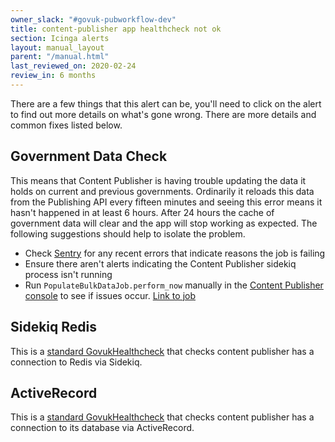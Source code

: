 ```yaml
---
owner_slack: "#govuk-pubworkflow-dev"
title: content-publisher app healthcheck not ok
section: Icinga alerts
layout: manual_layout
parent: "/manual.html"
last_reviewed_on: 2020-02-24
review_in: 6 months
---
```


There are a few things that this alert can be, you'll need to click on the alert to find out more details on what's gone wrong. There are more details and common fixes listed below.

## Government Data Check

This means that Content Publisher is having trouble updating the data it holds on current and previous governments. Ordinarily it reloads this data from the Publishing API every fifteen minutes and seeing this error means it hasn't happened in at least 6 hours. After 24 hours the cache of government data will clear and the app will stop working as expected. The following suggestions should help to isolate the problem.

- Check [Sentry][] for any recent errors that indicate reasons the job is failing
- Ensure there aren't alerts indicating the Content Publisher sidekiq process isn't running
- Run `PopulateBulkDataJob.perform_now` manually in the [Content Publisher console][console] to see if issues occur. [Link to job][data job]

## Sidekiq Redis

This is a [standard GovukHealthcheck][sidekiq health] that checks content publisher has a connection to Redis via Sidekiq.

## ActiveRecord

This is a [standard GovukHealthcheck][activerecord health] that checks content publisher has a connection to its database via ActiveRecord.

[Sentry]: [https://sentry.io/organizations/govuk/issues/?project=1242052]
[data job]: [https://github.com/alphagov/content-publisher/blob/master/app/jobs/populate_bulk_data_job.rb]
[console]: [https://docs.publishing.service.gov.uk/manual/get-ssh-access.html#running-a-console]
[sidekiq health]: [https://github.com/alphagov/govuk_app_config/blob/master/docs/healthchecks.md#sidekiqredis]
[activerecord health]: [https://github.com/alphagov/govuk_app_config/blob/master/docs/healthchecks.md#activerecord]
